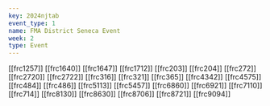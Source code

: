 ```yaml
---
key: 2024njtab
event_type: 1
name: FMA District Seneca Event
week: 2
type: Event
---
```

[[frc1257]]
[[frc1640]]
[[frc1647]]
[[frc1712]]
[[frc203]]
[[frc204]]
[[frc272]]
[[frc2720]]
[[frc2722]]
[[frc316]]
[[frc321]]
[[frc365]]
[[frc4342]]
[[frc4575]]
[[frc484]]
[[frc486]]
[[frc5113]]
[[frc5457]]
[[frc6860]]
[[frc6921]]
[[frc7110]]
[[frc714]]
[[frc8130]]
[[frc8630]]
[[frc8706]]
[[frc8721]]
[[frc9094]]
